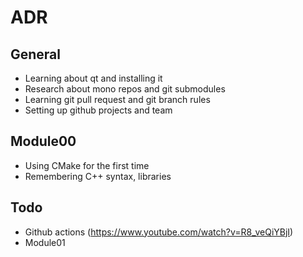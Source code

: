 # ADR
## General
- Learning about qt and installing it
- Research about mono repos and git submodules
- Learning git pull request and git branch rules
- Setting up github projects and team
## Module00
- Using CMake for the first time
- Remembering C++ syntax, libraries
## Todo
- Github actions (https://www.youtube.com/watch?v=R8_veQiYBjI)
- Module01



